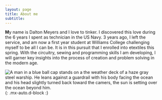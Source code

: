 ```yaml
---
layout: page
title: About me
subtitle: 
---
```



**M**y name is Dalton Meyers and I love to tinker. I discovered this love during the 6 years I spent as technician in the US Navy. 3 years ago, I left the service, and am now a first year student at Williams College challenging myself to be all I can be. It is in this pursuit that I enrolled into etextiles this spring. With the circuitry, sewing and programming skills I am developing, I will garner key insights into the process of creation and problem solving in the modern age.

![A man in a blue ball cap stands on a the weather deck of a haze gray steel warship. He leans against a guardrail with his body facing the ocean and his head slightly turned back toward the camers, the sun is setting over the ocean beyond him.](https://DMMeyers.github.io/assets/img/Jpn.jpg){: .mx-auto.d-block :}
